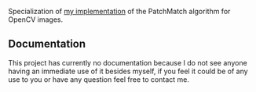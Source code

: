 Specialization of [my implementation](https://github.com/antoinewdg/patch-match-core) of the PatchMatch algorithm for 
OpenCV images.

## Documentation

This project has currently no documentation because I do not see anyone having an immediate use of it besides myself, if you feel it could be of any use to you or have any question feel free to contact me.
